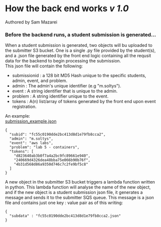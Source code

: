 # How the back end works _v 1.0_   
Authored by Sam Mazarei  
### Before the backend runs, a student submission is generated...  
When a student submission is generated, two objects will bu uploaded to the
submitter S3 bucket. One is a single .py file provided by the student(s),
and a .json file generated by the front end logic containing all the requsit data for the backend to begin processing the submission.  
This json file will contain the following:
* submissionid  : a 128 bit MD5 Hash unique to the specific students, admin, event,  and problem.
* admin         : The admin's unique identifier (e.g "m.soltys").  
* event         : A string identifier that is unique to the admin.
* problem       : A string identifier unique to the event.
* tokens        : A(n) list/array of tokens generated by the front end upon event registration.  

An example:  
[submission_example.json](./json/submission_example.json)
```
{
  "subid": "fc55c0190dde2bc413d8d1e79fb8cca2",
  "admin": "m.soltys",
  "event": "aws labs",
  "problem": "lab 5 - containers",
  "tokens": [
    "d823640ab3b0f7a4a2bc9fc89661e940",
    "240669d4326dea48bba75e066b90b76f",
    "4b31d568d86a9350d746c7c2fe9bf5c8"
  ]
}        
```  

A new object in the submitter S3 bucket triggers a lambda function written in python. This lambda function will analyse 
the name of the new object, and if the new object is a student submission json file, it generates a message and sends it 
to the submitter SQS queue. This message is a json file and contains just one key : value pair as of this writing:
```
{
  "subdata" : "fc55c0190dde2bc413d8d1e79fb8cca2.json"
}        
``` 
